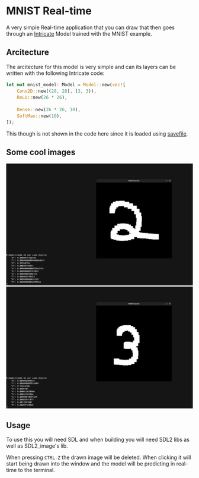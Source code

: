 # MNIST Real-time

A very simple Real-time application that you can draw that then goes through an [Intricate](https://github.com/gabrielmfern/intricate) Model trained with the MNIST example.

## Arcitecture

The arcitecture for this model is very simple and can its layers can be written with the following Intricate code:

```rust
let mut mnist_model: Model = Model::new(vec![
    Conv2D::new((28, 28), (3, 3)),
    ReLU::new(26 * 26),

    Dense::new(26 * 26, 10),
    SoftMax::new(10),
]);
```

This though is not shown in the code here since it is loaded using [savefile](https://github.com/avl/savefile).

## Some cool images

![Drawing a two](https://github.com/gabrielmfern/mnist-realtime/blob/main/two-test.png?raw=true)
![Drawing a three](https://github.com/gabrielmfern/mnist-realtime/blob/main/three-test.png?raw=true)

## Usage

To use this you will need SDL and when building you will need SDL2 libs as well as SDL2_image's lib.

When pressing `CTRL-Z` the drawn image will be deleted.
When clicking it will start being drawn into the window and the model will be predicting in real-time to the terminal.
